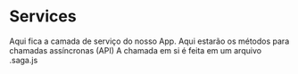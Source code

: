 # Services
Aqui fica a camada de serviço do nosso App. Aqui estarão os métodos para chamadas assíncronas (API)
A chamada em si é feita em um arquivo .saga.js
